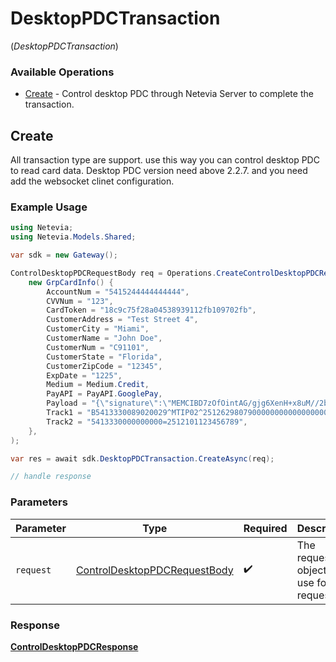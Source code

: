 # DesktopPDCTransaction
(*DesktopPDCTransaction*)

### Available Operations

* [Create](#create) - Control desktop PDC through Netevia Server to complete the transaction.

## Create

All transaction type are support. use this way you can control desktop PDC to read card data.
Desktop PDC version need above 2.2.7. and you need add the websocket clinet configuration.


### Example Usage

```csharp
using Netevia;
using Netevia.Models.Shared;

var sdk = new Gateway();

ControlDesktopPDCRequestBody req = Operations.CreateControlDesktopPDCRequestBodyGrpCardInfo(
    new GrpCardInfo() {
        AccountNum = "5415244444444444",
        CVVNum = "123",
        CardToken = "18c9c75f28a04538939112fb109702fb",
        CustomerAddress = "Test Street 4",
        CustomerCity = "Miami",
        CustomerName = "John Doe",
        CustomerNum = "C91101",
        CustomerState = "Florida",
        CustomerZipCode = "12345",
        ExpDate = "1225",
        Medium = Medium.Credit,
        PayAPI = PayAPI.GooglePay,
        Payload = "{\"signature\":\"MEMCIBD7zOfOintAG/gjg6XenH+x8uM//2b3L/i+GKlhOMtxAh89lRkECojoDHc/Ohis4hvivc2EtCNf/k69MWMCemBN\",\"intermediateSigningKey\":{\"signedKey\":\"{\\"keyValue\\":\\"MFkwEwYHKoZIzj0CAQYIKoZIzj0DAQcDQgAEq1r61W296dtgCNIJYS9KTl5bp8lMPjz7SDEjE5Zk27iiuane/oEZbOQYlF8YurHvitrLyFN9ROU8p+9Rts7feg\\u003d\\u003d\\",\\"keyExpiration\\":\\"1603261713365\\"}\",\"signatures\":[\"MEUCIQDnvLuziBPYWDmMuUR493lDMYoZYccEPi7sCYHC+EILkgIgacX5hiHoxxD7HRfm9xG9lYNHAoV5i2OaFpggArB0uwQ\u003d\"]},\"protocolVersion\":\"ECv2\",\"signedMessage\":\"{\\"encryptedMessage\\":\\"+Oc0tH5ZWHTyrUlxBOimgM1zyIeOEKJAf300KNBlTUUUU1RzswJMhXa6Ehc9haOTnfYdqcQRx+1f7ztnqbHujPfITzRCjTA8DPMHfYe/Z/MhPPZr9MIHubFjizenRU/tBjm6f/WuAjMj+CoDxDUwR7cD+ZMwAvYzyY5A3hBG/iJrJfqvYcF2g9GNZFwYI4MsgrYh8SM4tViEVr//B4AxSGNiCp8Utgyy7qilRWcViEzl/t2cqXxK9p4lG7xkN+nC4qOcNTwtQASmX3WqUA2nt3yb7J9t84iAKYIFvWxdiHLonxs89bfanpgLW9ZG4Dt2YycGZo3+wVbCFDzQ8MlzM+ibTXifaTYyWWIEEZFrm3nkVQxsu337VGUdtA60uM8GxawG7zARWeoE+6wC+E2G6kUyXYybm5IBDXQMYWprjhWLyAB1D+bjXzldcG8rUvbk2zHzzg4BEf36kzHwqmCWiuxKKtzGTZce5XQqF1Jd8p9c/Gc\\u003d\\",\\"ephemeralPublicKey\\":\\"BGJ+y+S+rQ+6IywwstXdh2nzHwP3LKcvI58XAN3LW3PoSNlWuNluRJ6cJ3dn7XP6dl+m2y8SuzXFxelPspg8moY\\u003d\\",\\"tag\\":\\"v8r09doA5qKuA8SeLuQVgKCsJxdorUgoj/Rmh0/5MLk\\u003d\\"}\"}",
        Track1 = "B5413330089020029^MTIP02^2512629807900000000000000000",
        Track2 = "5413330000000000=2512101123456789",
    },
);

var res = await sdk.DesktopPDCTransaction.CreateAsync(req);

// handle response
```

### Parameters

| Parameter                                                                               | Type                                                                                    | Required                                                                                | Description                                                                             |
| --------------------------------------------------------------------------------------- | --------------------------------------------------------------------------------------- | --------------------------------------------------------------------------------------- | --------------------------------------------------------------------------------------- |
| `request`                                                                               | [ControlDesktopPDCRequestBody](../../Models/Operations/ControlDesktopPDCRequestBody.md) | :heavy_check_mark:                                                                      | The request object to use for the request.                                              |


### Response

**[ControlDesktopPDCResponse](../../Models/Operations/ControlDesktopPDCResponse.md)**

